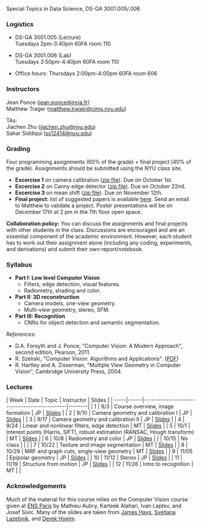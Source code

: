 Special Topics in Data Science, DS-GA 3001.005/.006

### Logistics

* DS-GA 3001.005 (Lecture)  
Tuesdays 2pm-3:40pm 60FA room 110 

* DS-GA 3001.006 (Lab)  
Tuesdays 3:50pm-4:40pm 60FA room 110 

* Office hours: Thursdays 2:00pm-4:00pm 60FA room 606


### Instructors

Jean Ponce (jean.ponce@inria.fr)  
Matthew Trager (matthew.trager@cims.nyu.edu)

TAs:  
Jiachen Zhu (jiachen.zhu@nyu.edu)  
Sahar Siddiqui (ss12414@nyu.edu)


### Grading


Four programming assignments (60% of the grade) + final project (40% of the
grade). Assignments should be submitted using the NYU class site.

* **Excercise 1** on camera calibration ([zip file](/homeworks/homework1.zip)).
Due on October 1st.
* **Excercise 2** on Canny edge detector ([zip file](/homeworks/homework2.zip)).
Due on October 22nd.
* **Excercise 3** on mean shift ([zip file](/homeworks/homework3.zip)).
Due on November 12th.
* **Final project:** list of suggested papers is available [here](https://docs.google.com/document/d/15wjCUedE69u1c5ijW3S407oxISkLNlnHvB8ztOSvUUg/edit?usp=sharing). Send an email to Matthew to validate a project. Poster presentations will be on December 17th at 2 pm in the 7th floor open space. 

<!-- 
__Assignments:__ There will be four/five programming assignments representing
60% of the grade. The supporting materials for the programming assignments
projects will be in Python.

__Final project:__ The final project will represent 40% of the grade. Each
project is based on a paper and a list of suggested papers is available here.
Feel free to ask for papers on a topic that you are interested in or propose a
paper. You are expected to understand and present the paper, but also to offer
some added value, such as experiments of your own, new interesting tests with
available code, or comparison with other relevant works. This will have to be
adapted depending on the paper. You will have to present your project (10
minutes + questions) and return a summary (2 pages max) of the essential points
that should be readable (and useful) for the other students in the class. -->

__Collaboration policy:__ You can discuss the assignments and final projects
with other students in the class. Discussions are encouraged and are an
essential component of the academic environment. However, each student has to
work out their assignment alone (including any coding, experiments, and
derivations) and submit their own report/notebook.


### Syllabus

* __Part I: Low level Computer Vision__  
  * Filters, edge detection, visual features.
  * Radiometry, shading and color.
* __Part II: 3D reconstruction__  
  * Camera models, one-view geometry.
  * Multi-view geometry, stereo, SFM.
* __Part III: Recognition__  
  * CNNs for object detection and semantic segmentation.


_References:_  
* D.A. Forsyth and J. Ponce, "Computer Vision: A Modern Approach", second edition, Pearson, 2011.
* R. Szeliski, "Computer Vision: Algorithms and Applications". ([PDF](http://szeliski.org/Book/))
* R. Hartley and A. Zisserman, "Multiple View Geometry in Computer Vision", Cambridge University Press, 2004.






### Lectures

| Week | Date | Topic                                    | Instructor    | Slides |
| -----|------|----------------------------------------------|--------|
| 1    | 9/3  | Course overview, image formation        |  JP   |    [Slides](/lectures/lect1.pdf)    |
| 2    | 9/10 | Camera geometry and calibration I       |  JP   |    [Slides](/lectures/lect2.pdf)    |
| 3    | 9/17 | Camera geometry and calibration II      |  JP   |    [Slides](/lectures/lect3.pdf)    |
| 4    | 9/24 | Linear and nonlinear filters, edge detection |  MT  | [Slides](/lectures/lect4.pdf)    |
| 5    | 10/1 | Interest points (Harris, SIFT), robust estimation (RANSAC, Hough transform) |  MT   | [Slides](/lectures/lect5.pdf)       |
| 6    | 10/8 | Radiometry and color  |  JP  | [Slides](/lectures/lect6.pdf)    |
|     | 10/15 | No class  |   |    |
| 7    | 10/22 | Texture and image segmentation  |  MT  |  [Slides](/lectures/lect7.pdf)  |
| 8    | 10/29 | MRF and graph cuts, single-view geometry  |  MT  |  [Slides](/lectures/lect8.pdf)  |
| 9    | 11/05 | Epipolar geometry  |  JP  |  [Slides](/lectures/lect9.pdf)  |
| 10    | 11/12 | Stereo |  JP  |  [Slides](/lectures/lect10.pdf) |
| 11    | 11/19 | Structure from motion  |  JP  | [Slides](/lectures/lect11.pdf) |
| 12    | 11/26 | Intro to recognition  |  MT  |   |


### Acknowledgements

Much of the material for this course relies on the Computer Vision course given at [ENS Paris](http://imagine.enpc.fr/~aubrym/lectures/introvis19/) by Mathieu Aubry, Karteek Alahari, Ivan Laptev, and Josef Sivic. Many of the slides are taken from [James Hays](https://www.cc.gatech.edu/~hays/compvision/), [Svetlana Lazebnik](http://slazebni.cs.illinois.edu/spring18/), and [Derek Hoeim](https://courses.engr.illinois.edu/cs543/sp2017/). 

<!-- 
### Detailed Syllabus 

*  Introduction: the Curse of Dimensionality

* Part I: Geometry of Data
  * Euclidean Geometry: transportation metrics, CNNs , scattering. 
  * Non-Euclidean Geometry: Graph Neural Networks. 
  * Unsupervised Learning under Geometric Priors (Implicit vs explicit models, microcanonical, transportation metrics).
  * Applications and Open Problems: adversarial examples, graph inference, inverse problems.

* Part II: Geometry of Optimization and Generalization
  * Stochastic Optimization (Robbins & Munro, Convergence of SGD) 
  * Stochastic Differential Equations (Fokker-Plank, Gradient Flow, Langevin Dynamics, links with SGD; open problems) 
  * Dynamics of Neural Network Optimization (Mean Field Models using Optimal Transport, Kernel Methods) 
  * Landscape of Deep Learning Optimization (Tensor/Matrix factorization, Deep Nets; open problems). 
  * Generalization in Deep Learning. 
  
* Part III (time permitting): Open qustions on Reinforcement Learning

 -->



<!-- The course will be graded with a final project -- consisting in an in-depth survey of a topic related to the syllabus,
plus a participation grade. The detailed abstract of the project will be graded at the mid-term.  -->


<!-- 
**Final Project is due May 1st by email to the instructors**

## Lectures

| Week        | Lecture Date           | Topic       |  References                     |
| ---------------|----------------| ------------|---------------------------|
| 1 | 1/28  | **Guest Lecture: Arthur Szlam (Facebook)**  |  [References](doc/refs.md#lec1)  |
| 2 | 2/4  | **Lec2** Euclidean Geometric Stability. [Slides](https://github.com/joanbruna/MathsDL-spring18/blob/master/lectures/lecture2.pdf) |  [References](doc/refs.md#lec2)  |
| 3 | 2/11  | **Guest Lecture: Leon Bottou (Facebook/NYU)** [Slides](https://github.com/joanbruna/MathsDL-spring18/blob/master/lectures/bottou-02.06.2018.pdf)  |  [References](doc/refs.md#lec3)  |
| 4 | 2/18  | **Lec3** Scattering Transforms and CNNs [Slides](https://github.com/joanbruna/MathsDL-spring18/blob/master/lectures/lecture3.pdf) |  [References](doc/refs.md#lec3)  |
| 5 | 2/25  | **Lec4** Non-Euclidean Geometric Stability. Gromov-Hausdorff distances. Graph Neural Nets [Slides](https://github.com/joanbruna/MathsDL-spring18/blob/master/lectures/lecture4.pdf)|  [References](doc/refs.md#lec4)  |
| 6 | 3/4  | **Lec5** Graph Neural Network Applications [Slides](https://github.com/joanbruna/MathsDL-spring18/blob/master/lectures/lecture5.pdf) |  [References](doc/refs.md#lec5)  |
| 7 | 3/11  | **Lec6** Unsupervised Learning under Geometric Priors. Implicit vs Explicit models. Optimal Transport models. Microcanonical Models. Open Problems [Slides](https://github.com/joanbruna/MathsDL-spring18/blob/master/lectures/lecture6.pdf)  |  [References](doc/refs.md#lec6)  |
| 8 | 3/18  | **Spring Break**  |  [References](doc/refs.md#lec8)  |
| 9 | 3/25  | **Lec7** Discrete vs Continuous Time Optimization. The Convex Case. [Slides](https://github.com/joanbruna/MathsDL-spring18/blob/master/lectures/lecture7.pdf)   |  [References](doc/refs.md#lec7)  |
| 10 | 4/1  | **Lec8** Discrete vs Continuous Time Optimization. Stochastic and Non-convex case [Slides](https://github.com/joanbruna/MathsDL-spring18/blob/master/lectures/lecture8.pdf) |  [References](doc/refs.md#lec8)  |
| 11 | 4/8  | **Lec9** Gradient Descent on Non-convex Optimization. [Slides](https://github.com/joanbruna/MathsDL-spring18/blob/master/lectures/lecture9.pdf) |  [References](doc/refs.md#lec9)  |
| 12 | 4/15  | **Lec10** Gradient Descent on Non-convex Optimization. Escaping Saddle Points efficiently. [Slides](https://github.com/joanbruna/MathsDL-spring18/blob/master/lectures/lecture10.pdf) |  [References](doc/refs.md#lec10)  |
| 13 | 4/22  | **Lec11** Landscape of Deep Learning Optimization. Spin Glasses, Kac-Rice, RKHS, Topology. [Slides](https://github.com/joanbruna/MathsDL-spring18/blob/master/lectures/lecture11.pdf) |  [References](doc/refs.md#lec11)  |
| 14 | 4/29  | **Lec12** **Guest Lecture: Behnam Neyshabur (IAS/NYU): Generalization in Deep Learning** [Slides](https://github.com/joanbruna/MathsDL-spring18/blob/master/lectures/lecture12_behnamneyshabur.pdf) |  [References](doc/refs.md#lec12)  |
| 15 | 5/6  | **Lec13** Stability. Open Problems. |  [References](doc/refs.md#lec13)  |



### Lab sessions / Parallel Curricula

### DistributionalRL: [Living document](https://docs.google.com/document/d/1bk6txed3bjvPBsWF26HD4xab-iUylHtA7vGXfP4QFew/edit?usp=sharing)

* Class 1: Basics of RL and Q learning
  * Required Reading:
    * [Sutton and Barto](http://incompleteideas.net/book/bookdraft2017nov5.pdf) (Ch 3, Ch 4, Ch 5, Ch 6.5)
      * The standard introduction to RL.  Focus in Chapter 3 on getting used to the notation we’ll use throughout the module, and an introduction to the Bellman operator and fixed point equations.  In Chapter 4 the most important idea is value iteration (and exercise 4.10 will ask you to show why iterating the Q function is basically the same algorithm).
      * Chapter 5 considers using full rollouts to estimate our value / Q function, rather than the DP updates.  Focus on the difference between on-policy and off-policy, which will be relevant to the final algorithm.
      * Including 6.5 is an introduction to Q-learning in practice, updating one state-action pair at a time (without worrying about function approximation yet).
    * [Contraction Mapping Theorem](https://www.math.ucdavis.edu/~hunter/book/ch3.pdf) (3.1)
      * We’ll need the notion of contractions repeatedly throughout the module.  Their essential property is a unique fixed point, and you should have a clear understanding of the constructive proof of this fixed point (don’t worry about the ODE applications).
  * Questions:
    * Exercise 3.14, Exercise 4.10 in S & B
    * Prove the Bellman operator contracts Q functions with regard to the infinity norm
    * What is a sanity-check lower bound on complexity for Q learning?  Why might this be infeasible for RL problems in the wild?


### NeuralODE: [Living document](https://docs.google.com/document/d/1GHvyCCZ3Ep-IWa5QSQ6NMtPsCJry9h0jOPues5iEIus/edit?usp=sharing)

* Class 6: Neural ODEs
  * Motivation: Let’s read the paper! 
  * Required Reading: 
    * [Neural Ordinary Differential Equations](https://arxiv.org/abs/1806.07366)
    * [A blog post on NeuralODEs](https://rkevingibson.github.io/blog/neural-networks-as-ordinary-differential-equations/)
  * Optional Reading:
    * A follow-up paper by the authors on scalable continuous normalizing flows: [Free-form Continuous Dynamics for Scalable Reversible Generative Models](https://arxiv.org/abs/1810.01367)
    
* Class 5: The adjoint method (and auto-diff)
  * Motivation: The adjoint method is a numerical method for efficiently computing the gradient of a function in numerical optimization problems. Understanding this method is essential to understand how to train ‘continuous depth’ nets. We also review the basics of Automatic Differentiation, which will help us understand the efficiency of the algorithm proposed in the NeuralODE paper.  
  * Required Reading: 
    * Section 8.7 from [Computational Science and Engineering](http://math.mit.edu/~gs/cse/) (CSE)
    * Sections 2,3 from [Automatic Differentiation in Machine Learning: a Survey](http://www.jmlr.org/papers/volume18/17-468/17-468.pdf)
  * Optional Reading:
    * [Prof. Steven G. Johnson's notes on adjoint method](http://math.mit.edu/~stevenj/notes.html)
  * Questions:
    * Exercises 1,2,3 from Section 8.7 of CSE
    * Consider the problem of optimizing a real-valued function g over the solution of the ODE y' = Ay , y(0) = y_0 at time T>0: min_{y0, A} g(y(T)). What is the solution of the adjoint equation?
    * How do you get eq. (14) in Section 8.7 of CSE?


* Class 4: Normalizing Flow
  * Motivation: In this class we take a little detour through the topic of Normalizing Flows. This is used for density estimation and generative modeling, and it is another model which can be seen a time-discretization of its continuous-time counterpart.
  * Required Reading: 
    * [Density Estimation by Dual Ascent of the Log-likelihood](https://math.nyu.edu/faculty/tabak/publications/CMSV8-1-10.pdf), minus Section 3 (DE)
    * [A family of non-parametric density estimation algorithms](https://math.nyu.edu/faculty/tabak/publications/Tabak-Turner.pdf) 
    * [A post on Normalizing flow](http://akosiorek.github.io/ml/2018/04/03/norm_flows.html)
  * Optional Reading:
    * [Variational Inference with Normalizing Flows](https://arxiv.org/pdf/1505.05770.pdf)
    * [High-Dimensional Probability Estimation with Deep Density Models](https://arxiv.org/pdf/1302.5125.pdf)
  * Questions:
    * In DE, what is the difference between t and t, i.e. what do they represent?
    * In DE, why does eq. (4.2) imply convergence t   as t ?
    * What is the computational complexity of evaluating a determinant of a N x N matrix, and why is that relevant in this context?


* Class 3: ResNets
  * Motivation: The introduction of Residual Networks (ResNets) made possible to train very deep networks. In this section we study some residual architectures variants and their properties. We then look into how ResNets approximates ODEs and how this interpretation can motivate neural net architectures and new training approaches. 
  * Required Reading: 
    * ResNets: [ResNets](https://www.coursera.org/lecture/convolutional-neural-networks/resnets-HAhz9) and [An Overview of ResNet and its Variants](https://towardsdatascience.com/an-overview-of-resnet-and-its-variants-5281e2f56035)
    * ResNets and ODEs: 
      * Sections 1-3 of [Multi-level Residual Networks from Dynamical Systems View](https://arxiv.org/pdf/1710.10348.pdf)
      * [Reversible Architectures for Arbitrarily Deep Residual Neural Networks](https://arxiv.org/abs/1709.03698)
  * Optional Reading:
    * The original ResNets paper: [Deep Residual Learning for Image Recognition](https://arxiv.org/abs/1512.03385)
    * Another blog post on ResNets: [Understanding and Implementing Architectures of ResNet and ResNeXt for state-of-the-art Image Classification](https://medium.com/@14prakash/understanding-and-implementing-architectures-of-resnet-and-resnext-for-state-of-the-art-image-cf51669e1624)
    * Invertible ResNets: [The Reversible Residual Network: Backpropagation Without Storing Activations](https://arxiv.org/pdf/1707.04585.pdf)
    * [Stable Architectures for Deep Neural Networks](https://arxiv.org/pdf/1705.03341.pdf)
  * Questions:
    * Can you think of any other neural network architectures which can be seen as discretizations of some ODE?
    * Do you understand why adding ‘residual layers’ should not degrade the network performance?
    * How do the authors of (Multi-level […]) explain the phenomena of still having almost as good performances in residual networks when removing a layer?
    * Implement your favourite variant ResNet variant

* Class 2: Numerical solution of ODEs II
  * Motivation: In the previous class we introduced some simple schemes to numerically solve ODEs. In this class we go through some more involved schemes and their convergence analysis. 
  * Required Reading: 
    * Runge-Kutta methods: Section 11.8 from NM or Sections 12.{5,12} from NA
    * Multi-step methods: Sections 12.6-9 from NA or Section 11.5-6 from NM
    * System of ODEs: Sections 11.9-10 from NM or Sections 12.10-11 from NA
  * Optional Reading:
    * [Prof. Trefethen's class ODEs and Nonlinear Dynamics 4.1](http://podcasts.ox.ac.uk/odes-and-nonlinear-dynamics-41)
    * Predictor-corrector methods: Section 11.7 from NM
    * Richardson extrapolation: Section 16.4 from [Numerical Recipes](http://numerical.recipes/)
    * [Automatic Selection of Methods for Solving Stiff and Nonstiff Systems of Ordinary Differential Equations](https://epubs.siam.org/doi/pdf/10.1137/0904010?casa_token=sBjDZTSayFQAAAAA:XhlfyWkS4MRFNRnrZ6LmQff_UXAH7riLBkpcA58llDnYEJycmMMbMCli9cFkoYKRT7uNos94IpA)
  * Questions:
    * From NA, Section 12: Exercises 12.11, 12.12, 12.19


* Class 1: Numerical solution of ODEs I
  * Motivation: ODEs are used to mathematically model a number of natural processes and phenomena. The study of their numerical 
    simulations is one of the main topics in numerical analysis and of fundamental importance in applied sciences. 
  * Required Reading: 
    * Sections 12.1-4 from [An Introduction to Numerical Analysis](https://www.cambridge.org/core/books/an-introduction-to-numerical-analysis/FD8BCAD7FE68002E2179DFF68B8B7237#) (NA) or Sections 11.1-3 from [Numerical Mathematics](https://www.springer.com/us/book/9783540346586?token=holiday18&utm_campaign=3_fjp8312_us_dsa_springer_holiday18&gclid=Cj0KCQiAvebhBRD5ARIsAIQUmnlViB7VsUn-2tABSAhIvYaJgSEqmJXD7F4A7EgyDQtY9v_GeUsNif8aArGAEALw_wcB) (NM)
  * Optional Reading:
    * Section 12.5 from NM
    * [Prof. Trefethen's class ODEs and Nonlinear Dynamics 4.2](http://podcasts.ox.ac.uk/odes-and-nonlinear-dynamics-42)
  * Questions:
    * From NM, Section 11.12: Exercise 1 
    * From NA, Section 12: Exercises 12.3,12.4, 12.7
    * Consider the following method for solving y' = f(y):
           y_{n+1} = y_n + h*(theta*f(y_n) + (1-theta)*f(y_{n+1}))                             
      Assuming sufficient smoothness of y and f, for what value of 0 <= theta <= 1 is 
      the truncation error the smallest? What does this mean about the accuracy of 
      the method?
    * [Notebook](https://colab.research.google.com/drive/1bNg-RzZoelB3w8AUQ6mefRQuN3AdrIqX) -->